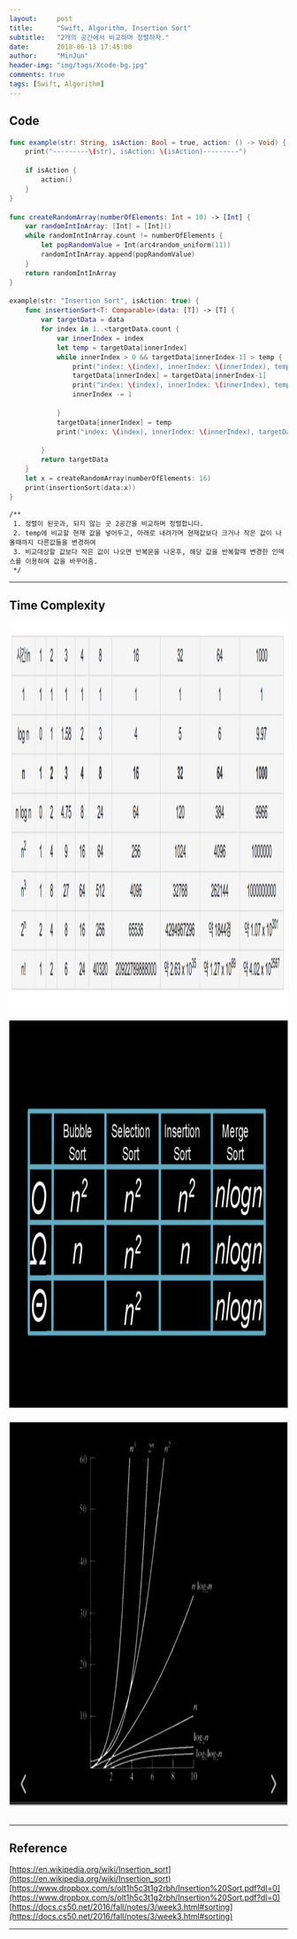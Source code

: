```yaml
---
layout:     post
title:      "Swift, Algorithm, Insertion Sort"
subtitle:   "2개의 공간에서 비교하며 정렬하자."
date:       2018-06-13 17:45:00
author:     "MinJun"
header-img: "img/tags/Xcode-bg.jpg"
comments: true 
tags: [Swift, Algorithm]
---
```


## Code 

```swift
func example(str: String, isAction: Bool = true, action: () -> Void) {
    print("---------\(str), isAction: \(isAction)---------")
    
    if isAction {
        action()
    }
}

func createRandomArray(numberOfElements: Int = 10) -> [Int] {
    var randomIntInArray: [Int] = [Int]()
    while randomIntInArray.count != numberOfElements {
        let popRandomValue = Int(arc4random_uniform(11))
        randomIntInArray.append(popRandomValue)
    }
    return randomIntInArray
}

example(str: "Insertion Sort", isAction: true) {
    func insertionSort<T: Comparable>(data: [T]) -> [T] {
        var targetData = data
        for index in 1..<targetData.count {
            var innerIndex = index
            let temp = targetData[innerIndex]
            while innerIndex > 0 && targetData[innerIndex-1] > temp {
                print("index: \(index), innerIndex: \(innerIndex), temp, temp-1:  \(targetData[innerIndex]):\(targetData[innerIndex-1]) targetData:\(targetData)")
                targetData[innerIndex] = targetData[innerIndex-1]
                print("index: \(index), innerIndex: \(innerIndex), temp, temp-1:  \(targetData[innerIndex]):\(targetData[innerIndex-1]) targetData:\(targetData)")
                innerIndex -= 1
                
            }
            targetData[innerIndex] = temp
            print("index: \(index), innerIndex: \(innerIndex), targetData:\(targetData)")
            
        }
        return targetData
    }    
	let x = createRandomArray(numberOfElements: 16)
	print(insertionSort(data:x))
}
```

    /**
     1. 정렬이 된곳과, 되지 않는 곳 2공간을 비교하며 정렬합니다.
     2. temp에 비교할 현재 값을 넣어두고, 아래로 내려가며 현재값보다 크거나 작은 값이 나올때까지 다른값들을 변경하여
     3. 비교대상할 값보다 작은 값이 나오면 반복문을 나온후, 해당 값을 반복할때 변경한 인덱스를 이용하여 값을 바꾸어줌.
     */

---

## Time Complexity

<center><img src="/img/posts/TimeComplexity.png" width="700" height="700"></center> <br> 

<center><img src="/img/posts/TimeComplexity_1.png" width="700" height="700"></center> <br> 

<center><img src="/img/posts/TimeComplexity_2.png" width="700" height="700"></center> <br> 

---

## Reference 

[https://en.wikipedia.org/wiki/Insertion_sort](https://en.wikipedia.org/wiki/Insertion_sort)<br>
[https://www.dropbox.com/s/olt1h5c3t1g2rbh/Insertion%20Sort.pdf?dl=0](https://www.dropbox.com/s/olt1h5c3t1g2rbh/Insertion%20Sort.pdf?dl=0)<br>
[https://docs.cs50.net/2016/fall/notes/3/week3.html#sorting](https://docs.cs50.net/2016/fall/notes/3/week3.html#sorting)<br>


---

